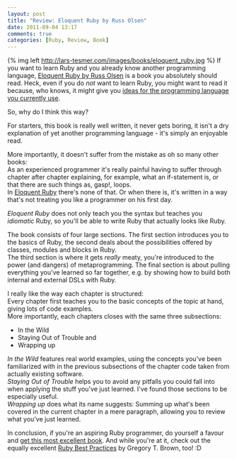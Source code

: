 ```yaml
---
layout: post
title: "Review: Eloquent Ruby by Russ Olsen"
date: 2011-09-04 13:17
comments: true
categories: [Ruby, Review, Book] 
---
```

{% img left http://lars-tesmer.com/images/books/eloquent_ruby.jpg %}
If you want to learn Ruby and you already know another programming language, [Eloquent Ruby by Russ Olsen](http://www.amazon.com/Eloquent-Ruby-Addison-Wesley-Professional/dp/0321584104) is a book you absolutely should read. Heck, even if you do *not* want to learn Ruby, you might want to read it because, who knows, it might give you [ideas for the programming language you currently use](http://lars-tesmer.com/blog/2011/08/29/phpunit-better-syntax-for-expecting-exceptions/).

So, why do I think this way?
<!-- more -->

For starters, this book is really well written, it never gets boring, it isn't a dry explanation of yet another programming language - it's simply an enjoyable read.

More importantly, it doesn't suffer from the mistake as oh so many other books:  
As an experienced programmer it's really painful having to suffer through chapter after chapter explaining, for example, what an if-statement is, or that there are such things as, gasp!, loops.  
In [Eloquent Ruby](http://www.amazon.com/Eloquent-Ruby-Addison-Wesley-Professional/dp/0321584104) there's none of that. Or when there is, it's written in a way that's not treating you like a programmer on his first day.

*Eloquent Ruby* does not only teach you the syntax but teaches you *idiomatic* Ruby, so you'll be able to write Ruby that actually looks like Ruby.

The book consists of four large sections. The first section introduces you to the basics of Ruby, the second deals about the possibilities offered by classes, modules and blocks in Ruby.  
The third section is where it gets *really* meaty, you're introduced to the power (and dangers) of metaprogramming. The final section is about pulling everything you've learned so far together, e.g. by showing how to build both internal and external DSLs with Ruby.

I really like the way each chapter is structured:  
Every chapter first teaches you to the basic concepts of the topic at hand, giving lots of code examples.  
More importantly, each chapters closes with the same three subsections:  

* In the Wild
* Staying Out of Trouble and
* Wrapping up

*In the Wild* features real world examples, using the concepts you've been familiarized with in the previous subsections of the chapter code taken from actually existing software.  
*Staying Out of Trouble* helps you to avoid any pitfalls you could fall into when applying the stuff you've just learned. I've found those sections to be especially useful.  
*Wrapping up* does what its name suggests: Summing up what's been covered in the current chapter in a mere paragraph, allowing you to review what you've just learned.

In conclusion, if you're an aspiring Ruby programmer, do yourself a favour and [get this most excellent book](http://www.amazon.com/Eloquent-Ruby-Addison-Wesley-Professional/dp/0321584104).
And while you're at it, check out the equally excellent [Ruby Best Practices](http://www.amazon.com/Ruby-Best-Practices-Gregory-Brown/dp/0596523009/) by Gregory T. Brown, too! :D
